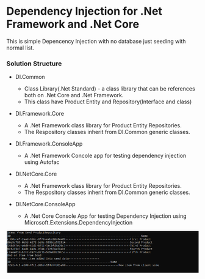 # Dependency Injection for .Net Framework and .Net Core

This is simple Depencency Injection with no database just seeding with normal list.

### Solution Structure

-  DI.Common 
	 * Class Library(.Net Standard) - a class library that can be references both on .Net Core and .Net Framework.
	 * This class have Product Entity and Repository(Interface and class) 
-  DI.Framework.Core 
    * A .Net Framework class library for Product Entity Repositories.
    * The Respository classes inherit from DI.Common generic classes.
- DI.Framework.ConsoleApp 
	* A .Net Framework Concole app for testing dependency injection using Autofac

- DI.NetCore.Core
	* A .Net Framework class library for Product Entity Repositories.
	* The Respository classes inherit from DI.Common generic classes.
- DI.NetCore.ConsoleApp
	* A .Net Core Console App for testing Dependency Injection using Microsoft.Extensions.DependencyInjection


![Image of Yaktocat](https://github.com/Menelis/DI/blob/master/DI.Common/images/test.PNG)
